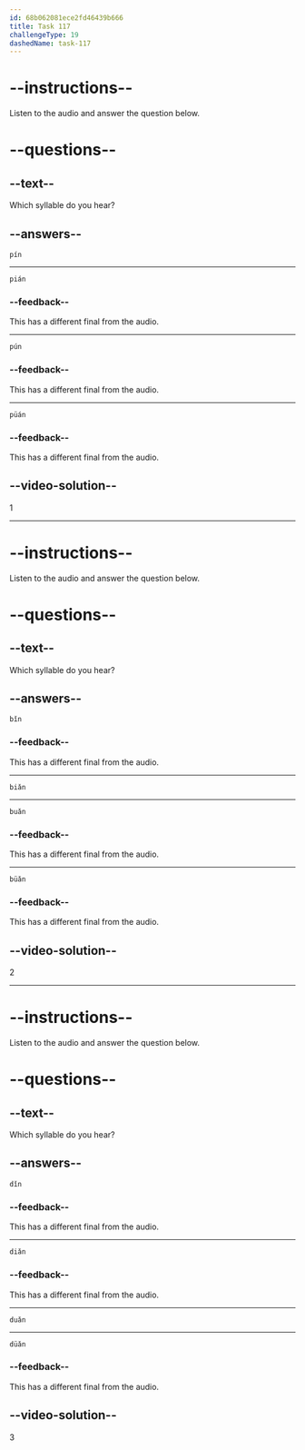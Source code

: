 ```yaml
---
id: 68b062081ece2fd46439b666
title: Task 117
challengeType: 19
dashedName: task-117
---
```


<!-- (Audio) A: pín -->

# --instructions--

Listen to the audio and answer the question below.

# --questions--

## --text--

Which syllable do you hear?

## --answers--

`pín`

---

`pián`

### --feedback--

This has a different final from the audio.

---

`pún`

### --feedback--

This has a different final from the audio.

---

`püán`

### --feedback--

This has a different final from the audio.

## --video-solution--

1

---

<!-- (Audio) A: biǎn -->

# --instructions--

Listen to the audio and answer the question below.

# --questions--

## --text--

Which syllable do you hear?

## --answers--

`bǐn`

### --feedback--

This has a different final from the audio.

---

`biǎn`

---

`buǎn`

### --feedback--

This has a different final from the audio.

---

`büǎn`

### --feedback--

This has a different final from the audio.

## --video-solution--

2

---

<!-- (Audio) A: duǎn -->

# --instructions--

Listen to the audio and answer the question below.

# --questions--

## --text--

Which syllable do you hear?

## --answers--

`dǐn`

### --feedback--

This has a different final from the audio.

---

`diǎn`

### --feedback--

This has a different final from the audio.

---

`duǎn`

---

`düǎn`

### --feedback--

This has a different final from the audio.

## --video-solution--

3
